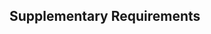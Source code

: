 <div id="title">

## Supplementary Requirements
</div>

<div id="body">

<include src="what/container-inParent-asPanel.md" boilerplate />

</div>